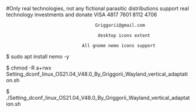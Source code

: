#Only real technologies, not any fictional parasitic distributions support real technology investments and donate VISA 4817 7601 8112 4706

                                      Griggorii@gmail.com
                                             
                                       desktop icons extent
                                              
                                 All gnome nemo icons support
                                                                                           
$ sudo apt install nemo -y

$ chmod -R a+rwx Setting_dconf_linux_OS21.04_V48.0_By_Griggorii_Wayland_vertical_adaptation.sh

$ ./Setting_dconf_linux_OS21.04_V48.0_By_Griggorii_Wayland_vertical_adaptation.sh
